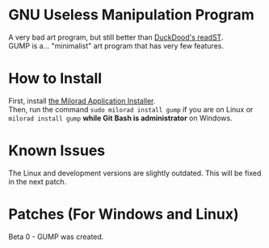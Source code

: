 # GNU Useless Manipulation Program
A very bad art program, but still better than [DuckDood's readST](https://github.com/DuckDood/readST).<br>
GUMP is a... "minimalist" art program that has very few features.
# How to Install
First, install [the Milorad Application Installer](https://github.com/milorad-co/milorad-installer).<br>
Then, run the command `sudo milorad install gump` if you are on Linux or `milorad install gump` **while Git Bash is administrator** on Windows.
# Known Issues
The Linux and development versions are slightly outdated. This will be fixed in the next patch.
# Patches (For Windows and Linux)
Beta 0 - GUMP was created.
